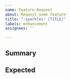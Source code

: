```yaml
---
name: Feature Request
about: Request some feature
title: ":sparkles: [TITLE]"
labels: enhancement
assignees: ''

---
```


## Summary


## Expected
